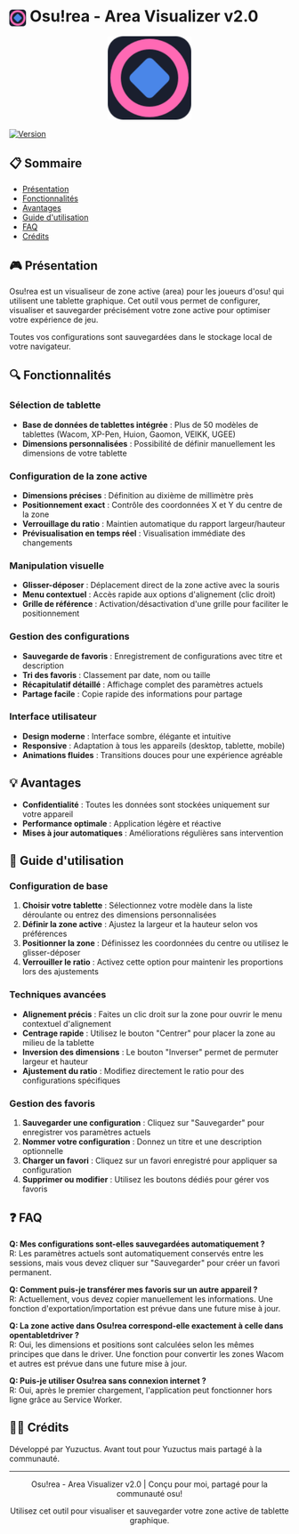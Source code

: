 # <img src="assets/img/favicon.svg" alt="Osu!rea Logo" width="30" height="30" style="vertical-align: middle;"> Osu!rea - Area Visualizer v2.0

<div align="center">
  <img src="assets/img/favicon.svg" alt="Osu!rea Logo" width="150" height="150">
</div>

[![Version](https://img.shields.io/badge/version-2.0-blue.svg)](https://github.com/yourusername/osurea)

## 📋 Sommaire
- [Présentation](#-présentation)
- [Fonctionnalités](#-fonctionnalités)
- [Avantages](#-avantages)
- [Guide d'utilisation](#-guide-dutilisation)
- [FAQ](#-faq)
- [Crédits](#-crédits)

## 🎮 Présentation

Osu!rea est un visualiseur de zone active (area) pour les joueurs d'osu! qui utilisent une tablette graphique. Cet outil vous permet de configurer, visualiser et sauvegarder précisément votre zone active pour optimiser votre expérience de jeu.

Toutes vos configurations sont sauvegardées dans le stockage local de votre navigateur.

## 🔍 Fonctionnalités

### Sélection de tablette
- **Base de données de tablettes intégrée** : Plus de 50 modèles de tablettes (Wacom, XP-Pen, Huion, Gaomon, VEIKK, UGEE)
- **Dimensions personnalisées** : Possibilité de définir manuellement les dimensions de votre tablette

### Configuration de la zone active
- **Dimensions précises** : Définition au dixième de millimètre près
- **Positionnement exact** : Contrôle des coordonnées X et Y du centre de la zone
- **Verrouillage du ratio** : Maintien automatique du rapport largeur/hauteur
- **Prévisualisation en temps réel** : Visualisation immédiate des changements

### Manipulation visuelle
- **Glisser-déposer** : Déplacement direct de la zone active avec la souris
- **Menu contextuel** : Accès rapide aux options d'alignement (clic droit)
- **Grille de référence** : Activation/désactivation d'une grille pour faciliter le positionnement

### Gestion des configurations
- **Sauvegarde de favoris** : Enregistrement de configurations avec titre et description
- **Tri des favoris** : Classement par date, nom ou taille
- **Récapitulatif détaillé** : Affichage complet des paramètres actuels
- **Partage facile** : Copie rapide des informations pour partage

### Interface utilisateur
- **Design moderne** : Interface sombre, élégante et intuitive
- **Responsive** : Adaptation à tous les appareils (desktop, tablette, mobile)
- **Animations fluides** : Transitions douces pour une expérience agréable

## 💡 Avantages

- **Confidentialité** : Toutes les données sont stockées uniquement sur votre appareil
- **Performance optimale** : Application légère et réactive
- **Mises à jour automatiques** : Améliorations régulières sans intervention

## 📖 Guide d'utilisation

### Configuration de base
1. **Choisir votre tablette** : Sélectionnez votre modèle dans la liste déroulante ou entrez des dimensions personnalisées
2. **Définir la zone active** : Ajustez la largeur et la hauteur selon vos préférences
3. **Positionner la zone** : Définissez les coordonnées du centre ou utilisez le glisser-déposer
4. **Verrouiller le ratio** : Activez cette option pour maintenir les proportions lors des ajustements

### Techniques avancées
- **Alignement précis** : Faites un clic droit sur la zone pour ouvrir le menu contextuel d'alignement
- **Centrage rapide** : Utilisez le bouton "Centrer" pour placer la zone au milieu de la tablette
- **Inversion des dimensions** : Le bouton "Inverser" permet de permuter largeur et hauteur
- **Ajustement du ratio** : Modifiez directement le ratio pour des configurations spécifiques

### Gestion des favoris
1. **Sauvegarder une configuration** : Cliquez sur "Sauvegarder" pour enregistrer vos paramètres actuels
2. **Nommer votre configuration** : Donnez un titre et une description optionnelle
3. **Charger un favori** : Cliquez sur un favori enregistré pour appliquer sa configuration
4. **Supprimer ou modifier** : Utilisez les boutons dédiés pour gérer vos favoris

## ❓ FAQ

**Q: Mes configurations sont-elles sauvegardées automatiquement ?**  
R: Les paramètres actuels sont automatiquement conservés entre les sessions, mais vous devez cliquer sur "Sauvegarder" pour créer un favori permanent.

**Q: Comment puis-je transférer mes favoris sur un autre appareil ?**  
R: Actuellement, vous devez copier manuellement les informations. Une fonction d'exportation/importation est prévue dans une future mise à jour.

**Q: La zone active dans Osu!rea correspond-elle exactement à celle dans opentabletdriver ?**  
R: Oui, les dimensions et positions sont calculées selon les mêmes principes que dans le driver. Une fonction pour convertir les zones Wacom et autres est prévue dans une future mise à jour.

**Q: Puis-je utiliser Osu!rea sans connexion internet ?**  
R: Oui, après le premier chargement, l'application peut fonctionner hors ligne grâce au Service Worker.

## 👨‍💻 Crédits

Développé par Yuzuctus. Avant tout pour Yuzuctus mais partagé à la communauté.

---

<div align="center">
  <p>Osu!rea - Area Visualizer v2.0 | Conçu pour moi, partagé pour la communauté osu!</p>
  <p>Utilisez cet outil pour visualiser et sauvegarder votre zone active de tablette graphique.</p>
</div>
